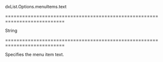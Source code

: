 <!--id-->dxList.Options.menuItems.text<!--/id-->
===========================================================================
<!--type-->String<!--/type-->
===========================================================================

<!--shortDescription-->
Specifies the menu item text.
<!--/shortDescription-->

<!--fullDescription-->

<!--/fullDescription-->